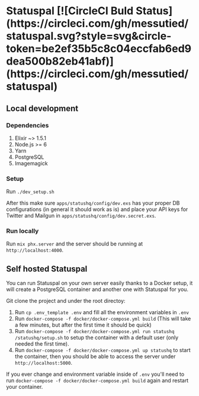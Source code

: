 <h1>
  Statuspal
  [![CircleCI Buld Status](https://circleci.com/gh/messutied/statuspal.svg?style=svg&circle-token=be2ef35b5c8c04eccfab6ed9dea500b82eb41abf)](https://circleci.com/gh/messutied/statuspal)
</h1>

## Local development

### Dependencies

1. Elixir ~> 1.5.1
2. Node.js >= 6
3. Yarn
4. PostgreSQL
5. Imagemagick

### Setup

Run `./dev_setup.sh`

After this make sure `apps/statushq/config/dev.exs` has your proper DB configurations
(in general it should work as is) and place your API keys for Twitter and Mailgun in
`apps/statushq/config/dev.secret.exs`.

### Run locally

Run `mix phx.server` and the server should be running at `http://localhost:4000`.

## Self hosted Statuspal

You can run Statuspal on your own server easily thanks to a Docker setup, it will create a PostgreSQL container and another one with Statuspal for you.

Git clone the project and under the root directoy:

1. Run `cp .env_template .env` and fill all the environment variables in `.env`
2. Run `docker-compose -f docker/docker-compose.yml build` (This will take a few
  minutes, but after the first time it should be quick)
3. Run `docker-compose -f docker/docker-compose.yml run statushq /statushq/setup.sh`
to setup the container with a default user (only needed the first time).
4. Run `docker-compose -f docker/docker-compose.yml up statushq` to start the
container, then you should be able to access the server under `http://localhost:5000`.

If you ever change and environment variable inside of `.env` you'll need to run
`docker-compose -f docker/docker-compose.yml build` again and restart your container.
